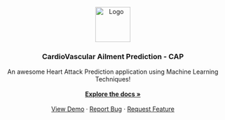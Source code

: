<div id="top"></div>

<!-- PROJECT LOGO -->
<br />
<div align="center">
  <a href="https://github.com/skshamagarwal/CAP">
    <img src="https://miro.medium.com/max/604/1*6WGnPZ5lkiT2QgK-JP1DFw.png" alt="Logo" height="80">
  </a>

  <h3 align="center">CardioVascular Ailment Prediction - CAP</h3>

  <p align="center">
    An awesome Heart Attack Prediction application using Machine Learning Techniques!
    <br />
    <br />
    <a href="https://drive.google.com/file/d/1vKl6QniQEvveoZ0M93NccAAaVvo8Bpme/view?usp=sharing"><strong>Explore the docs »</strong></a>
    <br />
    <br />
    <a href="https://mycap.herokuapp.com/">View Demo</a>
    ·
    <a href="https://github.com/skshamagarwal/CAP/issues/issues">Report Bug</a>
    ·
    <a href="https://github.com/skshamagarwal/CAP/issues">Request Feature</a>
  </p>
</div>
